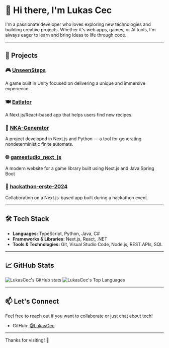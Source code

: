 # 👋 Hi there, I'm Lukas Cec

I'm a passionate developer who loves exploring new technologies and building creative projects. Whether it's web apps, games, or AI tools, I'm always eager to learn and bring ideas to life through code.

---

## 🚀 Projects

### 🎮 [UnseenSteps](https://github.com/LukasCec/UnseenSteps)  
A game built in Unity focused on delivering a unique and immersive experience.

### 🍽️ [Eatlator](https://github.com/LukasCec/Eatlator)  
A Next.js/React-based app that helps users find new recipes.

### 🧠 [NKA-Generator](https://github.com/LukasCec/NKA-Generator)  
A project developed in Next.js and Python — a tool for generating nondeterministic finite automats.

### 🌐 [gamestudio_next_js](https://github.com/LukasCec/gamestudio_next_js)  
A modern website for a game library built using Next.js and Java Spring Boot

### 🤝 [hackathon-erste-2024](https://github.com/MatejBendik/hackathon-erste-2024)  
Collaboration on a Next.js-based app built during a hackathon event.

---

## 🛠 Tech Stack

- **Languages:** TypeScript, Python, Java, C#
- **Frameworks & Libraries:** Next.js, React, .NET
- **Tools & Technologies:** Git, Visual Studio Code, Node.js, REST APIs, SQL

---

## 📈 GitHub Stats

![LukasCec's GitHub stats](https://github-readme-stats.vercel.app/api?username=LukasCec&show_icons=true&theme=default)
![LukasCec's Top Languages](https://github-readme-stats.vercel.app/api/top-langs/?username=LukasCec&theme=dark&show_icons=true&hide_border=true&layout=compact)

---

## 📫 Let's Connect

Feel free to reach out if you want to collaborate or just chat about tech!

- GitHub: [@LukasCec](https://github.com/LukasCec)

---

Thanks for visiting! 🚀
<!---
LukasCec/LukasCec is a ✨ special ✨ repository because its `README.md` (this file) appears on your GitHub profile.
You can click the Preview link to take a look at your changes.
--->
